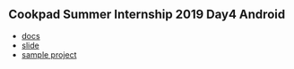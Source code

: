## Cookpad Summer Internship 2019 Day4 Android

- [docs](docs/index.md)
- [slide](https://speakerdeck.com/litmon/cookpad-summer-internship-2019-day4-android)
- [sample project](MiniCookpad)
